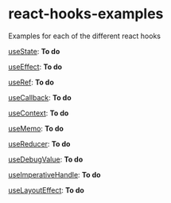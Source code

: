 # react-hooks-examples
Examples for each of the different react hooks

[useState](https://github.com/mlefebvr/react-hooks-examples/tree/main/usestate):
**To do**

[useEffect](https://github.com/mlefebvr/react-hooks-examples/tree/main/useeffect):
**To do**

[useRef](https://github.com/mlefebvr/react-hooks-examples/tree/main/useref):
**To do**

[useCallback](https://github.com/mlefebvr/react-hooks-examples/tree/main/usecallback):
**To do**

[useContext](https://github.com/mlefebvr/react-hooks-examples/tree/main/usecontext):
**To do**

[useMemo](https://github.com/mlefebvr/react-hooks-examples/tree/main/usememo):
**To do**

[useReducer](https://github.com/mlefebvr/react-hooks-examples/tree/main/usereducer):
**To do**

[useDebugValue](https://github.com/mlefebvr/react-hooks-examples/tree/main/usedebugvalue):
**To do**

[useImperativeHandle](https://github.com/mlefebvr/react-hooks-examples/tree/main/useimperativehandle):
**To do**

[useLayoutEffect](https://github.com/mlefebvr/react-hooks-examples/tree/main/uselayouteffect):
**To do**
